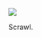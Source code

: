 ![](https://db-feed.s3.amazonaws.com/legacy/Screen_Shot_2019_10_15_at_11_00_29_AM-1571151671802.png)

Scrawl.
